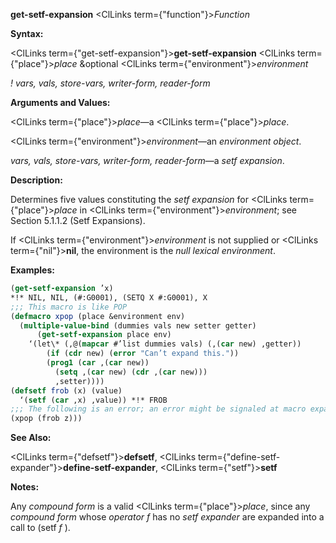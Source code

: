 **get-setf-expansion** <ClLinks  term={"function"}><i>Function</i></ClLinks> 



**Syntax:** 



<ClLinks  term={"get-setf-expansion"}><b>get-setf-expansion</b></ClLinks> <ClLinks  term={"place"}><i>place</i></ClLinks> &amp;optional <ClLinks  term={"environment"}><i>environment</i></ClLinks> 



*! vars, vals, store-vars, writer-form, reader-form* 



**Arguments and Values:** 



<ClLinks  term={"place"}><i>place</i></ClLinks>—a <ClLinks  term={"place"}><i>place</i></ClLinks>. 



<ClLinks  term={"environment"}><i>environment</i></ClLinks>—an *environment object*. 



*vars, vals, store-vars, writer-form, reader-form*—a *setf expansion*. 



**Description:** 



Determines five values constituting the *setf expansion* for <ClLinks  term={"place"}><i>place</i></ClLinks> in <ClLinks  term={"environment"}><i>environment</i></ClLinks>; see Section 5.1.1.2 (Setf Expansions). 







 



 



If <ClLinks  term={"environment"}><i>environment</i></ClLinks> is not supplied or <ClLinks  term={"nil"}><b>nil</b></ClLinks>, the environment is the *null lexical environment*. 

**Examples:**
```lisp
(get-setf-expansion ’x) 
*!* NIL, NIL, (#:G0001), (SETQ X #:G0001), X 
;;; This macro is like POP 
(defmacro xpop (place &environment env) 
  (multiple-value-bind (dummies vals new setter getter) 
      (get-setf-expansion place env) 
    ‘(let\* (,@(mapcar #’list dummies vals) (,(car new) ,getter)) 
	    (if (cdr new) (error "Can’t expand this.")) 
	    (prog1 (car ,(car new)) 
	      (setq ,(car new) (cdr ,(car new))) 
	      ,setter)))) 
(defsetf frob (x) (value) 
  ‘(setf (car ,x) ,value)) *!* FROB 
;;; The following is an error; an error might be signaled at macro expansion time (flet ((frob (x) (cdr x))) ;Invalid 
(xpop (frob z))) 
```
**See Also:** 



<ClLinks  term={"defsetf"}><b>defsetf</b></ClLinks>, <ClLinks  term={"define-setf-expander"}><b>define-setf-expander</b></ClLinks>, <ClLinks  term={"setf"}><b>setf</b></ClLinks> 



**Notes:** 



Any *compound form* is a valid <ClLinks  term={"place"}><i>place</i></ClLinks>, since any *compound form* whose *operator f* has no *setf expander* are expanded into a call to (setf *f* ). 



